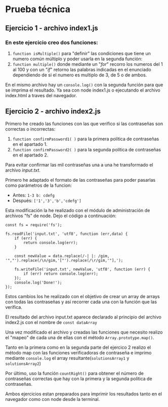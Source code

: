 
# Prueba técnica 

## **Ejercicio 1 - archivo index1.js**

### En este ejercicio creo dos funciones:

1. `function isMultiple()` para "definir" las condiciones que tiene un numero común múltiplo y poder usarla en la segunda función:
2. `function multiple()` donde mediante un "*for*" recorro los numeros del 1 al 100 y con un "*if*" retorno las palabras indicadas en el enunciado dependiendo de si el numero es multiplo de 3, de 5 o de ambos.

En el mismo archivo hay un `console.log()` con la segunda función para que se imprima el resultado. Ya sea con node index1.js o ejecutando el archivo index.html a traves del navegador.

## **Ejercicio 2 - archivo index2.js**

Primero he creado las funciones con las que verifico si las contraseñas son correctas o incorrectas:
1. `function confirmPassword1( )` para la primera política de contraseñas en el apartado 1.
2. `function confirmPassword2( )` para la segunda política de contraseñas en el apartado 2.

Para evitar confirmar las mil contraseñas una a una he transformado el archivo *input.txt*.

Primero he adaptado el formato de las contraseñas para poder pasarlas como parámetros de la funcion:

- Antes: `1-3 b: cdefg`
- Después: `['1','3','b','cdefg']`

Esta modificación la he realizado con el módulo de administración de archivos "fs" de node. Dejo el código a continuación:


    const fs = require('fs');

    fs.readFile('input.txt', 'utf8', function (err,data) {
        if (err) {
            return console.log(err);
        }

        const newValue = data.replace(/-| |: /gim, '","').replace(/\n/gim,'["').replace(/\r/gim,'"],');
    
        fs.writeFile('input.txt', newValue, 'utf8', function (err) {
            if (err) return console.log(err);
        });
        console.log('Done!');
    });

Estos cambios los he realizado con el objetivo de crear un array de arrays con todas las contraseñas y así recorrer cada una con la función que las verifica.

El resultado del archivo input.txt aparece declarado al principio del archivo index2.js con el nombre de `const dataArray` 

Una vez modificado el archivo y creadas las funciones que necesito realizo el "mapeo" de cada una de ellas con el método `Array.prototype.map()`.

Tanto en la primera como en la segunda parte del ejercico 2 realizo el método map con las funciones verificadoras de contraseña e imprimo mediante `console.log` el array resultante(`solutionsArray1` y `solutionsArray2`)

Por último, uso la función `countRight()` para obtener el número de contraseñas correctas que hay con la primera y la segunda política de contraseñas.

Ambos ejercicios estan preparados para imprimir los resultados tanto en el navegador como con node desde la terminal.
